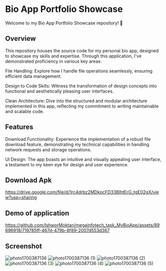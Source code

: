 # Bio App Portfolio Showcase
Welcome to my Bio App Portfolio Showcase repository! 🚀

## Overview
This repository houses the source code for my personal bio app, designed to showcase my skills and expertise. Through this application, I've demonstrated proficiency in various key areas:

File Handling: Explore how I handle file operations seamlessly, ensuring efficient data management.

Design to Code Skills: Witness the transformation of design concepts into functional and aesthetically pleasing user interfaces.

Clean Architecture: Dive into the structured and modular architecture implemented in this app, reflecting my commitment to writing maintainable and scalable code.

## Features
Download Functionality: Experience the implementation of a robust file download feature, demonstrating my technical capabilities in handling network requests and storage operations.

UI Design: The app boasts an intuitive and visually appealing user interface, a testament to my keen eye for design and user experience.

## Download Apk
https://drive.google.com/file/d/1rc4drbz2MDkpcFD33BlhtErG_tgE02qX/view?usp=sharing
## Demo of application


https://github.com/IshworMoktan/megainfotech_task_MyBioApp/assets/89696918/719785ff-467d-479b-8f89-2007d553d367


## Screenshot
![photo1700387136](https://github.com/IshworMoktan/megainfotech_task_MyBioApp/assets/89696918/4485fb16-5381-4c5a-a4b6-f7673e92a6ae)
![photo1700387136 (1)](https://github.com/IshworMoktan/megainfotech_task_MyBioApp/assets/89696918/97062535-29f6-4efd-b663-f026f9e6b1c7)
![photo1700387136 (2)](https://github.com/IshworMoktan/megainfotech_task_MyBioApp/assets/89696918/b512f6fa-d745-4359-a084-29fdb7388ef9)
![photo1700387136 (3)](https://github.com/IshworMoktan/megainfotech_task_MyBioApp/assets/89696918/3f9009bc-fe52-4caf-8e07-f1afa7487db0)
![photo1700387136 (4)](https://github.com/IshworMoktan/megainfotech_task_MyBioApp/assets/89696918/5cfbc65f-541f-49b3-be06-2bae1a7354d1)
![photo1700387136 (5)](https://github.com/IshworMoktan/megainfotech_task_MyBioApp/assets/89696918/cfcf1a87-3d38-4c9c-bb3c-51f1b3af0fb3)
